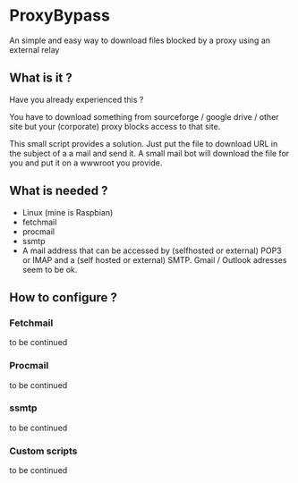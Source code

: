 # ProxyBypass
An simple and easy way to download files blocked by a proxy using an external relay

## What is it ?
Have you already experienced this ?

You have to download something from sourceforge / google drive / other site but your (corporate) proxy blocks access to that site.

This small script provides a solution.
Just put the file to download URL in the subject of a a mail and send it.
A small mail bot will download the file for you and put it on a wwwroot you provide.

## What is needed ?
- Linux (mine is Raspbian)
- fetchmail
- procmail
- ssmtp
- A mail address that can be accessed by (selfhosted or external) POP3 or IMAP  and a (self hosted or external) SMTP. Gmail / Outlook adresses seem to be ok.

## How to configure ?

### Fetchmail
to be continued

### Procmail
to be continued

### ssmtp
to be continued

### Custom scripts
to be continued
